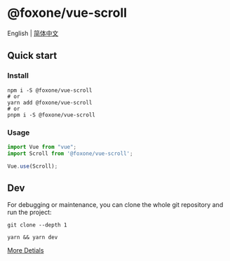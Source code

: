 # @foxone/vue-scroll

English | [简体中文](./README.zh-CN.md)

## Quick start
### Install
```shell
npm i -S @foxone/vue-scroll
# or
yarn add @foxone/vue-scroll
# or
pnpm i -S @foxone/vue-scroll
```

### Usage
```js
import Vue from "vue";
import Scroll from '@foxone/vue-scroll';

Vue.use(Scroll);
```

## Dev
For debugging or maintenance, you can clone the whole git repository and run the project:

```shell
git clone --depth 1

yarn && yarn dev
```

[More Detials](./DEV.md)
